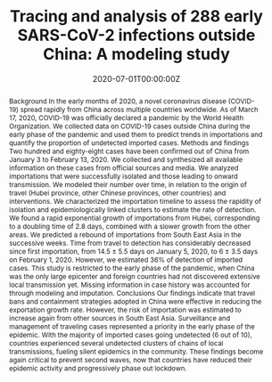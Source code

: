 ---
title: "Tracing and analysis of 288 early SARS-CoV-2 infections outside China: A modeling study"


authors:
 - Francesco Pinotti
 - Laura Di Domenico
 - Ernesto Ortega
 - Marco Mancastroppa
 - Giulia Pullano
 - admin
 - Pierre-Yves Boëlle
 - Chiara Poletto
 - Vittoria Colizza


author_notes:
 - ''
 - ''
 - ''
 - ''
 - ''
 - ''
 - ''
 - ''
 - ''


date: '2020-07-01T00:00:00Z'
doi: '10.1371/journal.pmed.1003193'


publishDate: '2017-01-01T00:00:00Z'


publication_types: ['2']


publication: In *PLOS Medicine*
publication_short: In *PLOS Medicine*


abstract: "Background In the early months of 2020, a novel coronavirus disease (COVID-19) spread rapidly from China across multiple countries worldwide. As of March 17, 2020, COVID-19 was officially declared a pandemic by the World Health Organization. We collected data on COVID-19 cases outside China during the early phase of the pandemic and used them to predict trends in importations and quantify the proportion of undetected imported cases. Methods and findings Two hundred and eighty-eight cases have been confirmed out of China from January 3 to February 13, 2020. We collected and synthesized all available information on these cases from official sources and media. We analyzed importations that were successfully isolated and those leading to onward transmission. We modeled their number over time, in relation to the origin of travel (Hubei province, other Chinese provinces, other countries) and interventions. We characterized the importation timeline to assess the rapidity of isolation and epidemiologically linked clusters to estimate the rate of detection. We found a rapid exponential growth of importations from Hubei, corresponding to a doubling time of 2.8 days, combined with a slower growth from the other areas. We predicted a rebound of importations from South East Asia in the successive weeks. Time from travel to detection has considerably decreased since first importation, from 14.5 ± 5.5 days on January 5, 2020, to 6 ± 3.5 days on February 1, 2020. However, we estimated 36% of detection of imported cases. This study is restricted to the early phase of the pandemic, when China was the only large epicenter and foreign countries had not discovered extensive local transmission yet. Missing information in case history was accounted for through modeling and imputation. Conclusions Our findings indicate that travel bans and containment strategies adopted in China were effective in reducing the exportation growth rate. However, the risk of importation was estimated to increase again from other sources in South East Asia. Surveillance and management of traveling cases represented a priority in the early phase of the epidemic. With the majority of imported cases going undetected (6 out of 10), countries experienced several undetected clusters of chains of local transmissions, fueling silent epidemics in the community. These findings become again critical to prevent second waves, now that countries have reduced their epidemic activity and progressively phase out lockdown."


tags: [Asia,China,COVID 19,Epidemiology,Infectious disease control,Italy,Pandemics,SARS CoV 2]


featured: false


links:
 - name: Journal website
   url: https://journals.plos.org/plosmedicine/article?id=10.1371/journal.pmed.1003193


image:
 caption: ''
 focal_point: ''
 preview_only: false


---